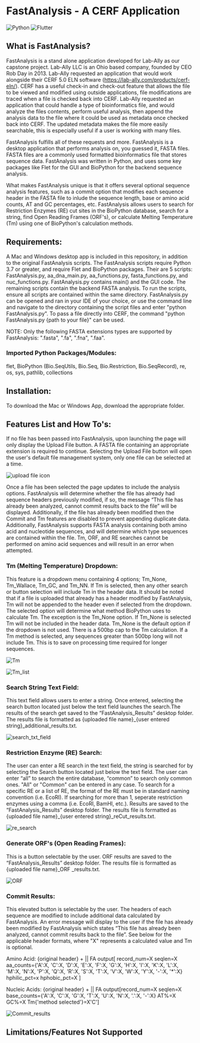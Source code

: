 # FastAnalysis - A CERF Application 

![Python](https://img.shields.io/badge/python-3670A0?style=for-the-badge&logo=python&logoColor=ffdd54) ![Flutter](https://img.shields.io/badge/Flet-%2302569B.svg?style=for-the-badge&logo=Flutter&logoColor=white)
## What is FastAnalysis?
FastAnalysis is a stand alone application developed for Lab-Ally as our capstone project. Lab-Ally LLC is an Ohio based company, founded by CEO Rob Day in 2013. Lab-Ally requested an application that would work alongside their CERF 5.0 ELN software (https://lab-ally.com/products/cerf-eln/). CERF has a useful check-in and check-out feature that allows the file to be viewed and modified using outside applications, file modifications are traced when a file is checked back into CERF. Lab-Ally requested an application that could handle a type of bioinformatics file, and would analyze the files contents, perform useful analysis, then append the analysis data to the file where it could be used as metadata once checked back into CERF. The updated metadata makes the file more easily searchable, this is especially useful if a user is working with many files.

FastAnalysis fulfills all of these requests and more. FastAnalysis is a desktop application that performs analysis on, you guessed it, FASTA files. FASTA files are a commonly used formatted bioinformatics file that stores sequence data. FastAnalysis was written in Python, and uses some key packages like Flet for the GUI and BioPython for the backend sequence analysis. 

What makes FastAnalysis unique is that it offers several optional sequence analysis features, such as a commit option that modifies each sequence header in the FASTA file to inlude the sequence length, base or amino acid counts, AT and GC percentages, etc. FastAnalysis allows users to search for Restriction Enzymes (RE) cut sites in the BioPython database, search for a string, find Open Reading Frames (ORF's), or calculate Melting Temperature (Tm) using one of BioPython's calculation methods. 

## Requirements:

A Mac and Windows desktop app is included in this repository, in addition to the original FastAnalysis scripts. The FastAnalysis scripts require Python 3.7 or greater, and require Flet and BioPython packages. Their are 5 scripts: FastAnalysis.py, aa_dna_main.py, aa_functions.py, fasta_functions.py, and nuc_functions.py. FastAnalysis.py contains main() and the GUI code. The remaining scripts contain the backend FASTA analysis. To run the scripts, ensure all scripts are contained within the same directory. FastAnalysis.py can be opened and ran in your IDE of your choice, or use the command line and navigate to the directory containing the script files and enter "python FastAnalysis.py". To pass a file directly into CERF, the command "python FastAnalysis.py {path to your file}" can be used.

NOTE: Only the following FASTA extensions types are supported by FastAnalysis: ".fasta", ".fa", ".fna", ".faa". 

### Imported Python Packages/Modules:

flet, BioPython (Bio.SeqUtils, Bio.Seq, Bio.Restriction, Bio.SeqRecord), re, os, sys, pathlib, collections

## Installation:

To download the Mac or Windows App, download the appropriate folder. 

## Features List and How To's:
If no file has been passed into FastAnalysis, upon launching the page will only display the Upload File button. A FASTA file containing an appropriate extension is required to continue. Selecting the Upload File button will open the user's default file management system, only one file can be selected at a time.

![upload file icon](https://github.com/whyang15/BIOT671i-Group1-Capstone/assets/107033502/1149f267-2cf4-45b7-b305-82f4727169c9)

Once a file has been selected the page updates to include the analysis options. FastAnalysis will determine whether the file has already had sequence headers previously modified, if so, the message “This file has already been analyzed, cannot commit results back to the file” will be displayed. Additionally, if the file has already been modified then the Commit and Tm features are disabled to prevent appending duplicate data. Additionally, FastAnalysis supports FASTA analysis containing both amino acid and nucleotide sequences, and will determine which type sequences are contained within the file. Tm, ORF, and RE searches cannot be performed on amino acid sequences and will result in an error when attempted. 

### Tm (Melting Temperature) Dropdown: 
This feature is a dropdown menu containing 4 options; Tm_None, Tm_Wallace, Tm_GC, and Tm_NN. If Tm is selected, then any other search or button selection will include Tm in the header data. It should be noted that if a file is uploaded that already has a header modified by FastAnalysis, Tm will not be appended to the header even if selected from the dropdown. The selected option will determine what method BioPython uses to calculate Tm. The exception is the Tm_None option. If Tm_None is selected Tm will not be included in the header data. Tm_None is the default option if the dropdown is not used. There is a 500bp cap to the Tm calculation. If a Tm method is selected, any sequences greater than 500bp long will not include Tm. This is to save on processing time required for longer sequences.

![Tm](https://github.com/whyang15/BIOT671i-Group1-Capstone/assets/107033502/cc628b34-76c5-47b6-bc8f-73e8b1ea6ee2)

![Tm_list](https://github.com/whyang15/BIOT671i-Group1-Capstone/assets/107033502/4a97522e-36f3-4374-bfbd-9e7aaf7dfe1c)

### Search String Text Field:
This text field allows users to enter a string. Once entered, selecting the search button located just below the text field launches the search.The results of the search get saved to the “FastAnalysis_Results” desktop folder. The results file is formatted as {uploaded file name}_{user entered string}_additional_results.txt.

![search_txt_field](https://github.com/whyang15/BIOT671i-Group1-Capstone/assets/107033502/a08ce032-a8b5-4cbf-a91c-a7d4491aad74)

### Restriction Enzyme (RE) Search:
The user can enter a RE search in the text field, the string is searched for by selecting the Search button located just below the text field. The user can enter “all” to search the entire database, “common” to search only common ones. "All" or "Common" can be entered in any case. To search for a specific RE or a list of RE, the format of the RE must be in standard naming convention (i.e. EcoRI). If searching for more than 1, seperate restriction enzymes using a comma (i.e. EcoRI, BamHI, etc.). Results are saved to the “FastAnalysis_Results” desktop folder. The results file is formatted as {uploaded file name}_{user entered string}_reCut_results.txt.

![re_search](https://github.com/whyang15/BIOT671i-Group1-Capstone/assets/107033502/d5d3f984-25ff-4fde-8cad-b6295b80cd91)

### Generate ORF's (Open Reading Frames):
This is a button selectable by the user. ORF results are saved to the “FastAnalysis_Results” desktop folder. The results file is formatted as {uploaded file name}_ORF _results.txt.

![ORF](https://github.com/whyang15/BIOT671i-Group1-Capstone/assets/107033502/ef05a8d8-5438-4341-8bbb-48cd2466b5de)

### Commit Results:
This elevated button is selectable by the user. The headers of each sequence are modified to include additional data calculated by FastAnalysis. An error message will display to the user if the file has already been modified by FastAnalysis which states “This file has already been analyzed, cannot commit results back to the file”. See below for the applicable header formats, where "X" represents a calculated value and Tm is optional.

Amino Acid: {original header} + || FA output[ record_num=X seqlen=X aa_counts={'A':X, 'C':X, 'D':X, 'E':X, 'F':X, 'G':X, 'H':X, 'I':X, 'K':X, 'L':X, 'M':X, 'N':X, 'P':X, 'Q':X, 'R':X, 'S':X, 'T':X, 'V':X, 'W':X, 'Y':X, '-':X, '*':X} hphilic_pct=x hphobic_pct=X ]

Nucleic Acids: {original header} + || FA output[record_num=X seqlen=X base_counts={'A':X, 'C':X, 'G':X, 'T':X, 'U':X, 'N':X, '.':X, '-':X} AT%=X GC%=X Tm{'method selected'}=X'C']

![Commit_results](https://github.com/whyang15/BIOT671i-Group1-Capstone/assets/107033502/c3622f7d-0fac-44c4-8ee4-c70ef0b71282)

## Limitations/Features Not Supported


